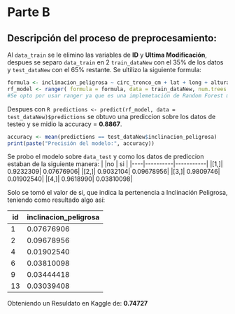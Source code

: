 # Parte B
## Descripción del proceso de preprocesamiento:

Al ```data_train``` se le elimino las variables de **ID** y **Ultima Modificación**, despues se separo ```data_train``` en 2 ```train_dataNew``` con el 35% de los datos y ```test_dataNew``` con el 65% restante. 
Se ultilizo la siguiente formula:
```R
formula <- inclinacion_peligrosa ~ circ_tronco_cm + lat + long + altura + especie + seccion + diametro_tronco + area_seccion
rf_model <- ranger( formula = formula, data = train_dataNew, num.trees = 600, mtry = 3, local.importance = TRUE, probability = TRUE)
#Se opto por usar ranger ya que es una implemetación de Random Forest multihilo, lo que permitio pasar de 3 horas y 11.5GB de ram ocupados con la libreria randomForest, a 1 segundo con Ranger.
```
Despues con ```R predictions <- predict(rf_model, data = test_dataNew)$predictions``` se obtuvo una prediccion sobre los datos de testeo y se midio la accuracy = **0.8867**.
```R
accuracy <- mean(predictions == test_dataNew$inclinacion_peligrosa)
print(paste("Precisión del modelo:", accuracy))
```
Se probo el modelo sobre ```data_test``` y como los datos de prediccion estaban de la siguiente manera:
|    |no        | si        |
|----|----------|-----------|
|[1,]| 0.9232309| 0.07676906|
|[2,]| 0.9032104| 0.09678956|
|[3,]| 0.9809746| 0.01902540|
|[4,]| 0.9618990| 0.03810098|

Solo se tomó el valor de si, que indica la pertenencia a Inclinación Peligrosa, teniendo como resultado algo así:

|id | inclinacion_peligrosa |
|---|-----------------------|
|  1|            0.07676906 |
|  2|            0.09678956 |
|  4|            0.01902540 |
|  6|            0.03810098 |
|  9|            0.03444418 | 
| 13|            0.03039408 |

Obteniendo un Resuldato en Kaggle de: **0.74727**
